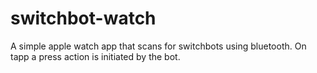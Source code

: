 # switchbot-watch
A simple apple watch app that scans for switchbots using bluetooth. On tapp a press action is initiated by the bot.
